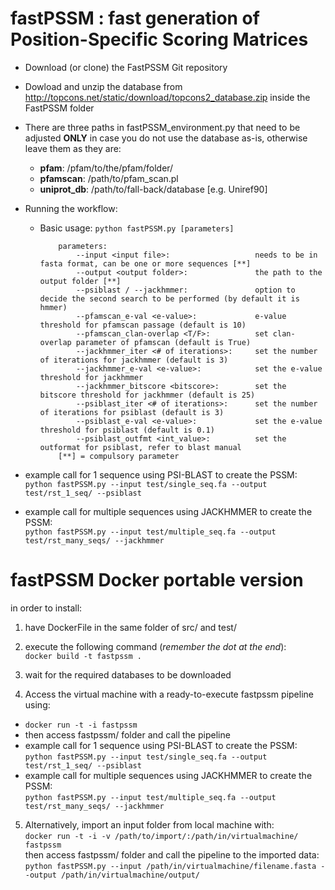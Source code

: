 # fastPSSM : fast generation of Position-Specific Scoring Matrices

- Download (or clone) the FastPSSM Git repository
- Dowload and unzip the database from http://topcons.net/static/download/topcons2_database.zip inside the FastPSSM folder 
- There are three paths in fastPSSM_environment.py that need to be adjusted **ONLY** in case you do not use the database as-is, otherwise leave them as they are:
  - **pfam**: /pfam/to/the/pfam/folder/
  - **pfamscan**: /path/to/pfam_scan.pl
  - **uniprot_db**: /path/to/fall-back/database [e.g. Uniref90]

- Running the workflow:
  - Basic usage: `python fastPSSM.py [parameters]`

            parameters:
                --input <input file>:                   needs to be in fasta format, can be one or more sequences [**]
                --output <output folder>:               the path to the output folder [**]
                --psiblast / --jackhmmer:               option to decide the second search to be performed (by default it is hmmer)
                --pfamscan_e-val <e-value>:             e-value threshold for pfamscan passage (default is 10)
                --pfamscan_clan-overlap <T/F>:          set clan-overlap parameter of pfamscan (default is True)
                --jackhmmer_iter <# of iterations>:     set the number of iterations for jackhmmer (default is 3)
                --jackhmmer_e-val <e-value>:            set the e-value threshold for jackhmmer
                --jackhmmer_bitscore <bitscore>:        set the bitscore threshold for jackhmmer (default is 25)
                --psiblast_iter <# of iterations>:      set the number of iterations for psiblast (default is 3)
                --psiblast_e-val <e-value>:             set the e-value threshold for psiblast (default is 0.1)
                --psiblast_outfmt <int_value>:          set the outformat for psiblast, refer to blast manual
            [**] = compulsory parameter

- example call for 1 sequence using PSI-BLAST to create the PSSM:       
`python fastPSSM.py --input test/single_seq.fa --output test/rst_1_seq/ --psiblast`

- example call for multiple sequences using JACKHMMER to create the PSSM:        
`python fastPSSM.py --input test/multiple_seq.fa --output test/rst_many_seqs/ --jackhmmer`

# fastPSSM Docker portable version 

in order to install: 

1. have DockerFile in the same folder of src/ and test/

2. execute the following command (*remember the dot at the end*):      
`docker build -t fastpssm .`

3. wait for the required databases to be downloaded

4. Access the virtual machine with a ready-to-execute fastpssm pipeline using:              
  - `docker run -t -i fastpssm`
  - then access fastpssm/ folder and call the pipeline     
  - example call for 1 sequence using PSI-BLAST to create the PSSM:    
  `python fastPSSM.py --input test/single_seq.fa --output test/rst_1_seq/ --psiblast`    
  - example call for multiple sequences using JACKHMMER to create the PSSM:    
  `python fastPSSM.py --input test/multiple_seq.fa --output test/rst_many_seqs/ --jackhmmer`    

5. Alternatively, import an input folder from local machine with:     
  `docker run -t -i -v /path/to/import/:/path/in/virtualmachine/ fastpssm`     
  then access fastpssm/ folder and call the pipeline to the imported data:      
  `python fastPSSM.py --input /path/in/virtualmachine/filename.fasta --output /path/in/virtualmachine/output/`    
